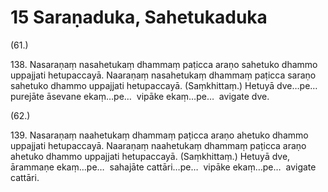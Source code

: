 

# 15 Saraṇaduka, Sahetukaduka


(61.)

138\. Nasaraṇaṃ nasahetukaṃ dhammaṃ paṭicca araṇo sahetuko dhammo uppajjati hetupaccayā. Naaraṇaṃ nasahetukaṃ dhammaṃ paṭicca saraṇo sahetuko dhammo uppajjati hetupaccayā. (Saṃkhittaṃ.) Hetuyā dve…pe…  purejāte āsevane ekaṃ…pe…  vipāke ekaṃ…pe…  avigate dve.

(62.)

139\. Nasaraṇaṃ naahetukaṃ dhammaṃ paṭicca araṇo ahetuko dhammo uppajjati hetupaccayā. Naaraṇaṃ naahetukaṃ dhammaṃ paṭicca araṇo ahetuko dhammo uppajjati hetupaccayā. (Saṃkhittaṃ.) Hetuyā dve, ārammaṇe ekaṃ…pe…  sahajāte cattāri…pe…  vipāke ekaṃ…pe…  avigate cattāri.



